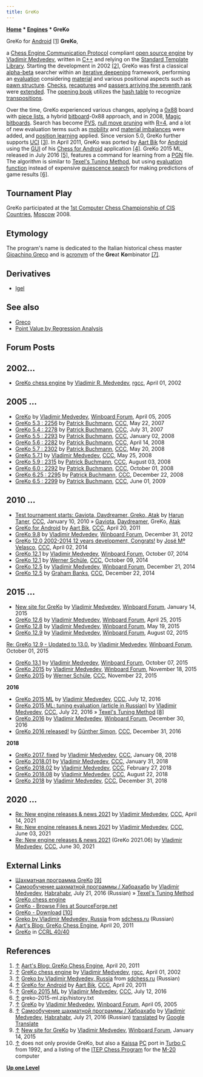 ```yaml
---
title: GreKo
---
```

**[Home](Home "Home") * [Engines](Engines "Engines") * GreKo**

[](http://aartbik.blogspot.de/2011/04/greko-chess-engine.html) GreKo for [Android](Android "Android") <a id="cite-note-1" href="#cite-ref-1">[1]</a>
**GreKo**,

a [Chess Engine Communication Protocol](Chess_Engine_Communication_Protocol "Chess Engine Communication Protocol") compliant [open source engine](Category:Open_Source "Category:Open Source") by [Vladimir Medvedev](Vladimir_Medvedev "Vladimir Medvedev"), written in [C++](Cpp "Cpp") and relying on the [Standard Template Library](https://en.wikipedia.org/wiki/Standard_Template_Library). Starting the development in 2002 <a id="cite-note-2" href="#cite-ref-2">[2]</a>, GreKo was first a classical [alpha-beta](Alpha-Beta "Alpha-Beta") searcher within an [iterative deepening](Iterative_Deepening "Iterative Deepening") framework, performing an [evaluation](Evaluation "Evaluation") considering [material](Material "Material") and various positional aspects such as [pawn structure](Pawn_Structure "Pawn Structure"). [Checks](Check_Extensions "Check Extensions"), [recaptures](Recapture_Extensions "Recapture Extensions") and [passers arriving the seventh rank](Passed_Pawn_Extensions "Passed Pawn Extensions") were [extended](Extensions "Extensions"). The [opening book](Opening_Book "Opening Book") utilizes the [hash table](Transposition_Table "Transposition Table") to recognize [transpositions](Transposition "Transposition").

Over the time, GreKo experienced various changes, applying a [0x88](0x88 "0x88") board with [piece lists](Piece-Lists "Piece-Lists"), a hybrid [bitboard](Bitboards "Bitboards")-0x88 approach, and in 2008, [Magic bitboards](Magic_Bitboards "Magic Bitboards"). Search has become [PVS](Principal_Variation_Search "Principal Variation Search"), [null move pruning](Null_Move_Pruning "Null Move Pruning") with [R=4](Depth_Reduction_R "Depth Reduction R"), and a lot of new evaluation terms such as [mobility](Mobility "Mobility") and [material imbalances](Material#Balance "Material") were added, and [position learning](Learning "Learning") applied. Since version 5.0, GreKo further supports [UCI](UCI "UCI") <a id="cite-note-3" href="#cite-ref-3">[3]</a>. In April 2011, GreKo was ported by [Aart Bik](Aart_Bik "Aart Bik") for [Android](Android "Android") using the [GUI](GUI "GUI") of his [Chess for Android](Chess_for_Android "Chess for Android") application <a id="cite-note-4" href="#cite-ref-4">[4]</a>. GreKo 2015 ML, released in July 2016 <a id="cite-note-5" href="#cite-ref-5">[5]</a>, features a command for learning from a [PGN](Portable_Game_Notation "Portable Game Notation") file. The algorithm is similar to [Texel's Tuning Method](Texel%27s_Tuning_Method "Texel's Tuning Method"), but using [evaluation function](Evaluation_Function "Evaluation Function") instead of expensive [quiescence search](Quiescence_Search "Quiescence Search") for making predictions of game results <a id="cite-note-6" href="#cite-ref-6">[6]</a>.

## Tournament Play

GreKo participated at the [1st Computer Chess Championship of CIS Countries](CCCCISC_2008 "CCCCISC 2008"), [Moscow](https://en.wikipedia.org/wiki/Moscow) 2008.

## Etymology

The program's name is dedicated to the Italian historical chess master [Gioachino Greco](https://en.wikipedia.org/wiki/Gioachino_Greco) and is [acronym](Category:Acronym "Category:Acronym") of the **Gre**at **Ko**mbinator <a id="cite-note-7" href="#cite-ref-7">[7]</a>.

## Derivatives

- [Igel](Igel "Igel")

## See also

- [Greco](Greco "Greco")
- [Point Value by Regression Analysis](Point_Value_by_Regression_Analysis "Point Value by Regression Analysis")

## Forum Posts

## 2002...

- [GreKo chess engine](https://groups.google.com/d/msg/rec.games.chess.computer/yHBbFa1GcSo/nkiYjGAo30sJ) by [Vladimir R. Medvedev](Vladimir_Medvedev "Vladimir Medvedev"), [rgcc](Computer_Chess_Forums "Computer Chess Forums"), April 01, 2002

## 2005 ...

- [GreKo](http://www.open-aurec.com/wbforum/viewtopic.php?f=2&t=2178&start=15) by [Vladimir Medvedev](Vladimir_Medvedev "Vladimir Medvedev"), [Winboard Forum](Computer_Chess_Forums "Computer Chess Forums"), April 05, 2005
- [GreKo 5.3 : 2256](http://www.talkchess.com/forum/viewtopic.php?t=13951) by [Patrick Buchmann](Patrick_Buchmann "Patrick Buchmann"), [CCC](CCC "CCC"), May 22, 2007
- [GreKo 5.4 : 2278](http://www.talkchess.com/forum/viewtopic.php?t=15485) by [Patrick Buchmann](Patrick_Buchmann "Patrick Buchmann"), [CCC](CCC "CCC"), July 31, 2007
- [GreKo 5.5 : 2293](http://www.talkchess.com/forum/viewtopic.php?t=18687) by [Patrick Buchmann](Patrick_Buchmann "Patrick Buchmann"), [CCC](CCC "CCC"), January 02, 2008
- [GreKo 5.6 : 2282](http://www.talkchess.com/forum/viewtopic.php?t=20667) by [Patrick Buchmann](Patrick_Buchmann "Patrick Buchmann"), [CCC](CCC "CCC"), April 14, 2008
- [GreKo 5.7 : 2302](http://www.talkchess.com/forum/viewtopic.php?t=21265) by [Patrick Buchmann](Patrick_Buchmann "Patrick Buchmann"), [CCC](CCC "CCC"), May 20, 2008
- [GreKo 5.7.1](http://www.talkchess.com/forum/viewtopic.php?t=21356) by [Vladimir Medvedev](Vladimir_Medvedev "Vladimir Medvedev"), [CCC](CCC "CCC"), May 25, 2008
- [GreKo 5.9 : 2315](http://www.talkchess.com/forum/viewtopic.php?t=22781) by [Patrick Buchmann](Patrick_Buchmann "Patrick Buchmann"), [CCC](CCC "CCC"), August 03, 2008
- [GreKo 6.0 : 2292](http://www.talkchess.com/forum/viewtopic.php?t=24116) by [Patrick Buchmann](Patrick_Buchmann "Patrick Buchmann"), [CCC](CCC "CCC"), October 01, 2008
- [GreKo 6.25 : 2295](http://www.talkchess.com/forum/viewtopic.php?t=25573) by [Patrick Buchmann](Patrick_Buchmann "Patrick Buchmann"), [CCC](CCC "CCC"), December 22, 2008
- [GreKo 6.5 : 2299](http://www.talkchess.com/forum/viewtopic.php?t=28206) by [Patrick Buchmann](Patrick_Buchmann "Patrick Buchmann"), [CCC](CCC "CCC"), June 01, 2009

## 2010 ...

- [Test tournament starts: Gaviota, Daydreamer, Greko, Atak](http://www.talkchess.com/forum/viewtopic.php?t=31606) by [Harun Taner](Harun_Taner "Harun Taner"), [CCC](CCC "CCC"), January 10, 2010 » [Gaviota](Gaviota "Gaviota"), [Daydreamer](Daydreamer "Daydreamer"), GreKo, [Atak](Atak "Atak")
- [GreKo for Android](http://www.talkchess.com/forum/viewtopic.php?t=38804) by [Aart Bik](Aart_Bik "Aart Bik"), [CCC](CCC "CCC"), April 20, 2011
- [GreKo 9.8](http://www.open-aurec.com/wbforum/viewtopic.php?f=2&t=52691) by [Vladimir Medvedev](Vladimir_Medvedev "Vladimir Medvedev"), [Winboard Forum](Computer_Chess_Forums "Computer Chess Forums"), December 31, 2012
- [GreKo 12.0 2002-2014 12 years development, Congrats!](http://www.talkchess.com/forum/viewtopic.php?p=564820) by [José Mº Velasco](Jose_Maria_Velasco "Jose Maria Velasco"), [CCC](CCC "CCC"), April 02, 2014
- [GreKo 12.1](http://www.open-aurec.com/wbforum/viewtopic.php?f=2&t=53267) by [Vladimir Medvedev](Vladimir_Medvedev "Vladimir Medvedev"), [Winboard Forum](Computer_Chess_Forums "Computer Chess Forums"), October 07, 2014
- [GreKo 12.1](http://www.talkchess.com/forum/viewtopic.php?t=53997) by [Werner Schüle](index.php?title=Werner_Sch%C3%BCle&action=edit&redlink=1 "Werner Schüle (page does not exist)"), [CCC](CCC "CCC"), October 09, 2014
- [GreKo 12.5](http://www.open-aurec.com/wbforum/viewtopic.php?f=2&t=53320) by [Vladimir Medvedev](Vladimir_Medvedev "Vladimir Medvedev"), [Winboard Forum](Computer_Chess_Forums "Computer Chess Forums"), December 21, 2014
- [GreKo 12.5](http://www.talkchess.com/forum/viewtopic.php?t=54729) by [Graham Banks](Graham_Banks "Graham Banks"), [CCC](CCC "CCC"), December 22, 2014

## 2015 ...

- [New site for GreKo](http://www.open-aurec.com/wbforum/viewtopic.php?f=2&t=53335) by [Vladimir Medvedev](Vladimir_Medvedev "Vladimir Medvedev"), [Winboard Forum](Computer_Chess_Forums "Computer Chess Forums"), January 14, 2015
- [GreKo 12.6](http://www.open-aurec.com/wbforum/viewtopic.php?f=2&t=53404) by [Vladimir Medvedev](Vladimir_Medvedev "Vladimir Medvedev"), [Winboard Forum](Computer_Chess_Forums "Computer Chess Forums"), April 25, 2015
- [GreKo 12.8](http://www.open-aurec.com/wbforum/viewtopic.php?f=2&t=53424) by [Vladimir Medvedev](Vladimir_Medvedev "Vladimir Medvedev"), [Winboard Forum](Computer_Chess_Forums "Computer Chess Forums"), May 19, 2015
- [GreKo 12.9](http://www.open-aurec.com/wbforum/viewtopic.php?f=2&t=53475) by [Vladimir Medvedev](Vladimir_Medvedev "Vladimir Medvedev"), [Winboard Forum](Computer_Chess_Forums "Computer Chess Forums"), August 02, 2015

[Re: GreKo 12.9 - Updated to 13.0.](http://www.open-aurec.com/wbforum/viewtopic.php?f=2&t=53475&start=1) by [Vladimir Medvedev](Vladimir_Medvedev "Vladimir Medvedev"), [Winboard Forum](Computer_Chess_Forums "Computer Chess Forums"), October 01, 2015

- [GreKo 13.1](http://www.open-aurec.com/wbforum/viewtopic.php?f=2&t=53523) by [Vladimir Medvedev](Vladimir_Medvedev "Vladimir Medvedev"), [Winboard Forum](Computer_Chess_Forums "Computer Chess Forums"), October 07, 2015
- [GreKo 2015](http://www.open-aurec.com/wbforum/viewtopic.php?f=2&t=53557) by [Vladimir Medvedev](Vladimir_Medvedev "Vladimir Medvedev"), [Winboard Forum](Computer_Chess_Forums "Computer Chess Forums"), November 18, 2015
- [GreKo 2015](http://www.talkchess.com/forum/viewtopic.php?t=58331) by [Werner Schüle](index.php?title=Werner_Sch%C3%BCle&action=edit&redlink=1 "Werner Schüle (page does not exist)"), [CCC](CCC "CCC"), November 22, 2015

**2016**

- [GreKo 2015 ML](http://www.talkchess.com/forum/viewtopic.php?t=60792) by [Vladimir Medvedev](Vladimir_Medvedev "Vladimir Medvedev"), [CCC](CCC "CCC"), July 12, 2016
- [GreKo 2015 ML: tuning evaluation (article in Russian)](http://www.talkchess.com/forum/viewtopic.php?t=60902) by [Vladimir Medvedev](Vladimir_Medvedev "Vladimir Medvedev"), [CCC](CCC "CCC"), July 22, 2016 » [Texel's Tuning Method](Texel%27s_Tuning_Method "Texel's Tuning Method") <a id="cite-note-8" href="#cite-ref-8">[8]</a>
- [GreKo 2016](http://www.open-aurec.com/wbforum/viewtopic.php?f=2&t=53807) by [Vladimir Medvedev](Vladimir_Medvedev "Vladimir Medvedev"), [Winboard Forum](Computer_Chess_Forums "Computer Chess Forums"), December 30, 2016
- [GreKo 2016 released!](http://www.talkchess.com/forum/viewtopic.php?t=62679) by [Günther Simon](G%C3%BCnther_Simon "Günther Simon"), [CCC](CCC "CCC"), December 31, 2016

**2018**

- [GreKo 2017, fixed](http://www.talkchess.com/forum/viewtopic.php?t=66271) by [Vladimir Medvedev](Vladimir_Medvedev "Vladimir Medvedev"), [CCC](CCC "CCC"), January 08, 2018
- [GreKo 2018.01](http://www.talkchess.com/forum/viewtopic.php?t=66461) by [Vladimir Medvedev](Vladimir_Medvedev "Vladimir Medvedev"), [CCC](CCC "CCC"), January 31, 2018
- [GreKo 2018.02](http://www.talkchess.com/forum/viewtopic.php?t=66704) by [Vladimir Medvedev](Vladimir_Medvedev "Vladimir Medvedev"), [CCC](CCC "CCC"), February 27, 2018
- [GreKo 2018.08](http://www.talkchess.com/forum3/viewtopic.php?f=2&t=68277) by [Vladimir Medvedev](Vladimir_Medvedev "Vladimir Medvedev"), [CCC](CCC "CCC"), August 22, 2018
- [GreKo 2018](http://www.talkchess.com/forum3/viewtopic.php?f=2&t=69440) by [Vladimir Medvedev](Vladimir_Medvedev "Vladimir Medvedev"), [CCC](CCC "CCC"), December 31, 2018

## 2020 ...

- [Re: New engine releases & news 2021](http://www.talkchess.com/forum3/viewtopic.php?f=2&t=76209&start=221) by [Vladimir Medvedev](Vladimir_Medvedev "Vladimir Medvedev"), [CCC](CCC "CCC"), April 14, 2021
- [Re: New engine releases & news 2021](http://www.talkchess.com/forum3/viewtopic.php?f=2&t=76209&start=398) by [Vladimir Medvedev](Vladimir_Medvedev "Vladimir Medvedev"), [CCC](CCC "CCC"), June 03, 2021
- [Re: New engine releases & news 2021](http://www.talkchess.com/forum3/viewtopic.php?f=2&t=76209&start=442) (GreKo 2021.06) by [Vladimir Medvedev](Vladimir_Medvedev "Vladimir Medvedev"), [CCC](CCC "CCC"), June 30, 2021

## External Links

- [Шахматная программа GreKo](http://greko.su/) <a id="cite-note-9" href="#cite-ref-9">[9]</a>
- [Самообучение шахматной программы / Хабрахабр](https://habrahabr.ru/post/305604/) by [Vladimir Medvedev](Vladimir_Medvedev "Vladimir Medvedev"), [Habrahabr](https://en.wikipedia.org/wiki/Habrahabr), July 21, 2016 (Russian) » [Texel's Tuning Method](Texel%27s_Tuning_Method "Texel's Tuning Method")
- [GreKo chess engine](http://greko.su/index_en.html)
- [GreKo - Browse Files at SourceForge.net](http://sourceforge.net/projects/greko/files/)
- [GreKo - Download](http://sites.google.com/site/grekochess/) <a id="cite-note-10" href="#cite-ref-10">[10]</a>
- [Greko by Vladimir Medvedev, Russia](http://www.sdchess.ru/Greko.htm) from [sdchess.ru](http://www.sdchess.ru/) (Russian)
- [Aart's Blog: GreKo Chess Engine](http://aartbik.blogspot.de/2011/04/greko-chess-engine.html), April 20, 2011
- [GreKo](http://www.computerchess.org.uk/ccrl/4040/cgi/compare_engines.cgi?family=GreKo&print=Rating+list&print=Results+table&print=LOS+table&print=Ponder+hit+table&print=Eval+difference+table&print=Comopp+gamenum+table&print=Overlap+table&print=Score+with+common+opponents) in [CCRL 40/40](CCRL "CCRL")

## References

1. <a id="cite-ref-1" href="#cite-note-1">↑</a> [Aart's Blog: GreKo Chess Engine](http://aartbik.blogspot.de/2011/04/greko-chess-engine.html), April 20, 2011
1. <a id="cite-ref-2" href="#cite-note-2">↑</a> [GreKo chess engine](https://groups.google.com/d/msg/rec.games.chess.computer/yHBbFa1GcSo/nkiYjGAo30sJ) by [Vladimir Medvedev](Vladimir_Medvedev "Vladimir Medvedev"), [rgcc](Computer_Chess_Forums "Computer Chess Forums"), April 01, 2002
1. <a id="cite-ref-3" href="#cite-note-3">↑</a> [Greko by Vladimir Medvedev, Russia](http://www.sdchess.ru/Greko.htm) from [sdchess.ru](http://www.sdchess.ru/) (Russian)
1. <a id="cite-ref-4" href="#cite-note-4">↑</a> [GreKo for Android](http://www.talkchess.com/forum/viewtopic.php?t=38804) by [Aart Bik](Aart_Bik "Aart Bik"), [CCC](CCC "CCC"), April 20, 2011
1. <a id="cite-ref-5" href="#cite-note-5">↑</a> [GreKo 2015 ML](http://www.talkchess.com/forum/viewtopic.php?t=60792) by [Vladimir Medvedev](Vladimir_Medvedev "Vladimir Medvedev"), [CCC](CCC "CCC"), July 12, 2016
1. <a id="cite-ref-6" href="#cite-note-6">↑</a> greko-2015-ml.zip/history.txt
1. <a id="cite-ref-7" href="#cite-note-7">↑</a> [GreKo](http://www.open-aurec.com/wbforum/viewtopic.php?f=2&t=2178&start=15) by [Vladimir Medvedev](Vladimir_Medvedev "Vladimir Medvedev"), [Winboard Forum](Computer_Chess_Forums "Computer Chess Forums"), April 05, 2005
1. <a id="cite-ref-8" href="#cite-note-8">↑</a> [Самообучение шахматной программы / Хабрахабр](https://habrahabr.ru/post/305604/) by [Vladimir Medvedev](Vladimir_Medvedev "Vladimir Medvedev"), [Habrahabr](https://en.wikipedia.org/wiki/Habrahabr), July 21, 2016 (Russian) [translated](https://translate.google.com/translate?sl=ru&tl=en&js=y&prev=_t&hl=de&ie=UTF-8&u=https%3A%2F%2Fhabrahabr.ru%2Fpost%2F305604%2F&edit-text=) by [Google Translate](https://en.wikipedia.org/wiki/Google_Translate)
1. <a id="cite-ref-9" href="#cite-note-9">↑</a> [New site for GreKo](http://www.open-aurec.com/wbforum/viewtopic.php?f=2&t=53335) by [Vladimir Medvedev](Vladimir_Medvedev "Vladimir Medvedev"), [Winboard Forum](Computer_Chess_Forums "Computer Chess Forums"), January 14, 2015
1. <a id="cite-ref-10" href="#cite-note-10">↑</a> does not only provide GreKo, but also a [Kaissa](Kaissa "Kaissa") [PC](IBM_PC "IBM PC") port in [Turbo C](C "C") from 1992, and a listing of the [ITEP Chess Program](ITEP_Chess_Program "ITEP Chess Program") for the [M-20](M-20 "M-20") computer

**[Up one Level](Engines "Engines")**

